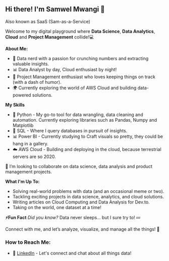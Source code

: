 ## Hi there! I'm Samwel Mwangi 👋

Also known as SaaS (Sam-as-a-Service)

Welcome to my digital playground where **Data Science**, **Data Analytics**, **Cloud** and **Project Management** collide!💻

**About Me:**
  -  🧠 Data nerd with a passion for crunching numbers and extracting valuable insights.
  -  📊 Data Analyst by day, Cloud enthusiast by night!
  -  💼 Project Management enthusiast who loves keeping things on track (with a dash of humor).
  -  🌍 Currently exploring the world of AWS Cloud and building data-powered solutions.

**My Skills**
  -  🐍 Python - My go-to tool for data wrangling, data cleaning and automation. Currently exploring libraries such as Pandas, Numpy and Matplotlib
  -  🧮 SQL - Where I query databases in pursuit of insights.
  -  📊 Power BI - Currently studying to Craft visuals so pretty, they could be hang in a gallery.
  -  ☁️ AWS Cloud - Building and deploying in the cloud, because terrestrial servers are so 2020.

👯 I’m looking to collaborate on data science, data analysis and product management projects.

**What I'm Up To:**
  -  Solving real-world problems with data (and an occasional meme or two).
  -  Tackling exciting projects in data science, analytics, and cloud solutions.
  -  Writing articles on Cloud Computing and Data Analysis for Dev.to.
  -  Taking on the world, one dataset at a time!

**⚡Fun Fact**
_Did you know?_ Data never sleeps... but I sure try to! 💤

Connect with me, and let’s analyze, visualize, and manage all the things! 🚀

### How to Reach Me:
- 🏢 [LinkedIn](https://www.linkedin.com/in/samwel-mwangi-2a6342234/) - Let's connect and chat about all things data!

<!--
**Samtechies/Samtechies** is a ✨ _special_ ✨ repository because its `README.md` (this file) appears on your GitHub profile.

Here are some ideas to get you started:

- 🔭 I’m currently working on ...
- 🌱 I’m currently learning ...
- 👯 I’m looking to collaborate on ...
- 🤔 I’m looking for help with ...
- 💬 Ask me about ...
- 📫 How to reach me: ...
- 😄 Pronouns: ...
- ⚡ Fun fact: ...
-->

